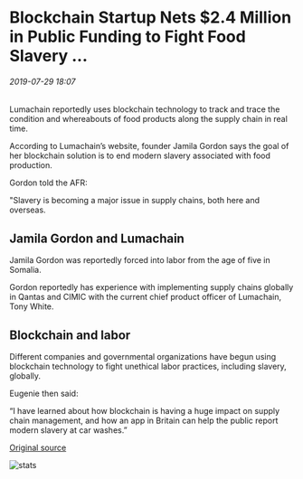 # Blockchain Startup Nets $2.4 Million in Public Funding to Fight Food Slavery ...

###### 2019-07-29 18:07

Lumachain reportedly uses blockchain technology to track and trace the condition and whereabouts of food products along the supply chain in real time.

According to Lumachain’s website, founder Jamila Gordon says the goal of her blockchain solution is to end modern slavery associated with food production.

Gordon told the AFR:

"Slavery is becoming a major issue in supply chains, both here and overseas.

## Jamila Gordon and Lumachain

Jamila Gordon was reportedly forced into labor from the age of five in Somalia.

Gordon reportedly has experience with implementing supply chains globally in Qantas and CIMIC with the current chief product officer of Lumachain, Tony White.

## Blockchain and labor

Different companies and governmental organizations have begun using blockchain technology to fight unethical labor practices, including slavery, globally.

Eugenie then said:

“I have learned about how blockchain is having a huge impact on supply chain management, and how an app in Britain can help the public report modern slavery at car washes.”

[Original source](https://cointelegraph.com/news/blockchain-startup-nets-24-million-in-public-funding-to-fight-food-slavery)

![stats](https://c.statcounter.com/11760860/0/a89fa40b/1/ "stats")